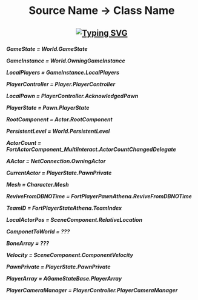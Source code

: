 <h1 align="center">
Source Name -> Class Name

  
  <h2 align="center">
    
[![Typing SVG](https://readme-typing-svg.herokuapp.com?duration=3000&center=true&width=450&lines=FortniteClient-Win64-Shipping.exe;IRP_MJ_FLUSH_BUFFERS;GetIndexByFName;POV:+Your+Using+PEAuth.sys;soarcheats.xyz)](https://git.io/typing-svg)
    

   <h5 align="left">
     
GameState            =          World.GameState <br />
     
GameInstance         =          World.OwningGameInstance <br />
     
LocalPlayers         =          GameInstance.LocalPlayers <br />
     
PlayerController     =          Player.PlayerController <br />
     
LocalPawn            =          PlayerController.AcknowledgedPawn <br />
     
PlayerState          =          Pawn.PlayerState <br />
     
RootComponent        =          Actor.RootComponent <br />
     
PersistentLevel      =          World.PersistentLevel <br />
     
ActorCount           =          FortActorComponent_MultiInteract.ActorCountChangedDelegate <br />
     
AActor               =          NetConnection.OwningActor <br />
     
CurrentActor         =          PlayerState.PawnPrivate <br />
     
Mesh                 =          Character.Mesh <br />
     
ReviveFromDBNOTime   =          FortPlayerPawnAthena.ReviveFromDBNOTime <br />
     
TeamID               =          FortPlayerStateAthena.TeamIndex  <br />
     
LocalActorPos        =          SceneComponent.RelativeLocation <br />
     
ComponetToWorld      =          ??? <br />
     
BoneArray            =          ???   <br />
     
Velocity             =          SceneComponent.ComponentVelocity <br />
     
PawnPrivate          =          PlayerState.PawnPrivate <br />
     
PlayerArray          =          AGameStateBase.PlayerArray <br />
     
PlayerCameraManager  =          PlayerController.PlayerCameraManager <br />
     
    
    
    
    
    
    
    
